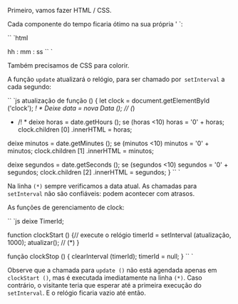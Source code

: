 Primeiro, vamos fazer HTML / CSS.

Cada componente do tempo ficaria ótimo na sua própria '<span> `:

`` `html
<div id = "clock">
<span class = "hour"> hh </ span>: <span class = "min"> mm </ span>: <span class = "sec"> ss </ span>
</ div>
`` `

Também precisamos de CSS para colorir.

A função `update` atualizará o relógio, para ser chamado por` setInterval` a cada segundo:

`` `js
atualização de função () {
let clock = document.getElementById ('clock');
*! *
Deixe data = nova Data (); // (*)
* /! *
deixe horas = date.getHours ();
se (horas <10) horas = '0' + horas;
clock.children [0] .innerHTML = horas;

deixe minutos = date.getMinutes ();
se (minutos <10) minutos = '0' + minutos;
clock.children [1] .innerHTML = minutos;

deixe segundos = date.getSeconds ();
se (segundos <10) segundos = '0' + segundos;
clock.children [2] .innerHTML = segundos;
}
`` `

Na linha `(*)` sempre verificamos a data atual. As chamadas para `setInterval` não são confiáveis: podem acontecer com atrasos.

As funções de gerenciamento de clock:

`` `js
deixe TimerId;

function clockStart () {// execute o relógio
timerId = setInterval (atualização, 1000);
atualizar(); // (*)
}

função clockStop () {
clearInterval (timerId);
timerId = null;
}
`` `

Observe que a chamada para `update ()` não está agendada apenas em `clockStart ()`, mas é executada imediatamente na linha `(*)`. Caso contrário, o visitante teria que esperar até a primeira execução do `setInterval`. E o relógio ficaria vazio até então.
